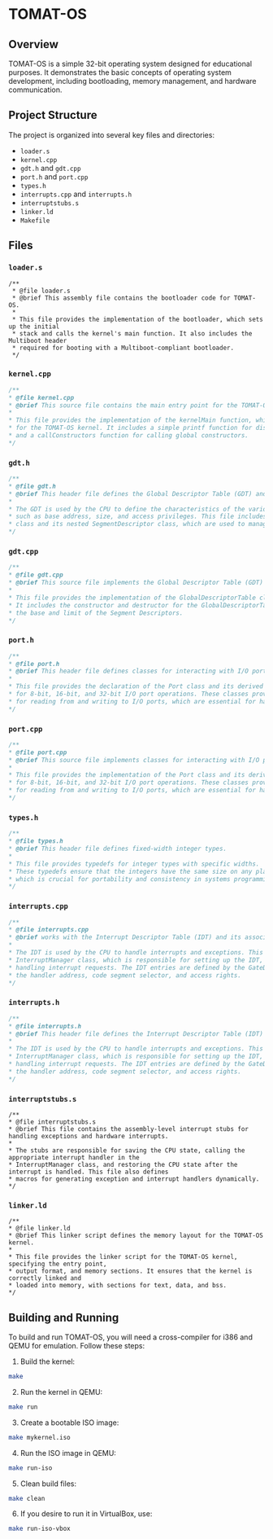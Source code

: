 # TOMAT-OS

## Overview

TOMAT-OS is a simple 32-bit operating system designed for educational purposes. It demonstrates the basic concepts of operating system development, including bootloading, memory management, and hardware communication.

## Project Structure

The project is organized into several key files and directories:

- `loader.s`
- `kernel.cpp`
- `gdt.h` and `gdt.cpp`
- `port.h` and `port.cpp`
- `types.h`
- `interrupts.cpp` and `interrupts.h`
- `interruptstubs.s`
- `linker.ld`
- `Makefile`

## Files

### `loader.s`

```plaintext
/**
 * @file loader.s
 * @brief This assembly file contains the bootloader code for TOMAT-OS.
 *
 * This file provides the implementation of the bootloader, which sets up the initial
 * stack and calls the kernel's main function. It also includes the Multiboot header
 * required for booting with a Multiboot-compliant bootloader.
 */
 ```

### `kernel.cpp`

 ```c
 /**
 * @file kernel.cpp
 * @brief This source file contains the main entry point for the TOMAT-OS kernel.
 *
 * This file provides the implementation of the kernelMain function, which is the main entry point
 * for the TOMAT-OS kernel. It includes a simple printf function for displaying text on the screen,
 * and a callConstructors function for calling global constructors.
 */
 ```

### `gdt.h`

 ```c
/**
 * @file gdt.h
 * @brief This header file defines the Global Descriptor Table (GDT) and its associated Segment Descriptors.
 *
 * The GDT is used by the CPU to define the characteristics of the various memory segments used in the system,
 * such as base address, size, and access privileges. This file includes the declaration of the GlobalDescriptorTable
 * class and its nested SegmentDescriptor class, which are used to manage and access the GDT entries.
 */
 ```

### `gdt.cpp`

 ```c
/**
 * @file gdt.cpp
 * @brief This source file implements the Global Descriptor Table (GDT) and its associated Segment Descriptors.
 *
 * This file provides the implementation of the GlobalDescriptorTable class and its nested SegmentDescriptor class.
 * It includes the constructor and destructor for the GlobalDescriptorTable, as well as methods for accessing
 * the base and limit of the Segment Descriptors.
 */
 ```

### `port.h`

 ```c
/**
 * @file port.h
 * @brief This header file defines classes for interacting with I/O ports.
 *
 * This file provides the declaration of the Port class and its derived classes
 * for 8-bit, 16-bit, and 32-bit I/O port operations. These classes provide methods
 * for reading from and writing to I/O ports, which are essential for hardware communication.
 */
 ```

### `port.cpp`

 ```c
/**
 * @file port.cpp
 * @brief This source file implements classes for interacting with I/O ports.
 *
 * This file provides the implementation of the Port class and its derived classes
 * for 8-bit, 16-bit, and 32-bit I/O port operations. These classes provide methods
 * for reading from and writing to I/O ports, which are essential for hardware communication.
 */
 ```

### `types.h`

 ```c
/**
 * @file types.h
 * @brief This header file defines fixed-width integer types.
 *
 * This file provides typedefs for integer types with specific widths.
 * These typedefs ensure that the integers have the same size on any platform,
 * which is crucial for portability and consistency in systems programming.
 */
 ```

### `interrupts.cpp`

 ```c
/**
 * @file interrupts.cpp
 * @brief works with the Interrupt Descriptor Table (IDT) and its associated Interrupt Manager.
 *
 * The IDT is used by the CPU to handle interrupts and exceptions. This file includes the declaration of the
 * InterruptManager class, which is responsible for setting up the IDT, managing interrupt handlers, and
 * handling interrupt requests. The IDT entries are defined by the GateDescriptor structure, which specifies
 * the handler address, code segment selector, and access rights.
 */
 ```

### `interrupts.h`

 ```c
/**
 * @file interrupts.h
 * @brief This header file defines the Interrupt Descriptor Table (IDT) and its associated Interrupt Manager.
 *
 * The IDT is used by the CPU to handle interrupts and exceptions. This file includes the declaration of the
 * InterruptManager class, which is responsible for setting up the IDT, managing interrupt handlers, and
 * handling interrupt requests. The IDT entries are defined by the GateDescriptor structure, which specifies
 * the handler address, code segment selector, and access rights.
 */
 ```

### `interruptstubs.s`

 ```plaintext
/**
 * @file interruptstubs.s
 * @brief This file contains the assembly-level interrupt stubs for handling exceptions and hardware interrupts.
 *
 * The stubs are responsible for saving the CPU state, calling the appropriate interrupt handler in the
 * InterruptManager class, and restoring the CPU state after the interrupt is handled. This file also defines
 * macros for generating exception and interrupt handlers dynamically.
 */
 ```

### `linker.ld`

 ```plaintext
/**
 * @file linker.ld
 * @brief This linker script defines the memory layout for the TOMAT-OS kernel.
 *
 * This file provides the linker script for the TOMAT-OS kernel, specifying the entry point,
 * output format, and memory sections. It ensures that the kernel is correctly linked and
 * loaded into memory, with sections for text, data, and bss.
 */
 ```

## Building and Running

To build and run TOMAT-OS, you will need a cross-compiler for i386 and QEMU for emulation. Follow these steps:

1. Build the kernel:

```bash
make
```

2. Run the kernel in QEMU:

```bash
make run
```

3. Create a bootable ISO image:

```bash
make mykernel.iso
```

4. Run the ISO image in QEMU:

```bash
make run-iso
```

5. Clean build files:

```bash
make clean
```

6. If you desire to run it in VirtualBox, use:

```bash
make run-iso-vbox
```
